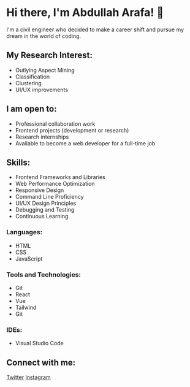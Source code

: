 # Hi there, I'm Abdullah Arafa! 👋

I'm a civil engineer who decided to make a career shift and pursue my dream in the world of coding.

## My Research Interest:

- Outlying Aspect Mining
- Classification
- Clustering
- UI/UX improvements

## I am open to:

- Professional collaboration work
- Frontend projects (development or research)
- Research internships
- Available to become a web developer for a full-time job

## Skills:

- Frontend Frameworks and Libraries
- Web Performance Optimization
- Responsive Design
- Command Line Proficiency
- UI/UX Design Principles
- Debugging and Testing
- Continuous Learning

### Languages:

- HTML
- CSS
- JavaScript

### Tools and Technologies:

- Git
- React
- Vue
- Tailwind
- Git

### IDEs:

- Visual Studio Code

## Connect with me:

[Twitter](https://twitter.com/Abd0llahB)
[Instagram](https://www.instagram.com/citizenx___2/)
